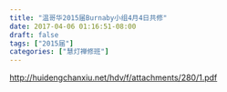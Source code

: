 ```yaml
---
title: "温哥华2015届Burnaby小组4月4日共修"
date: 2017-04-06 01:16:51-08:00
draft: false
tags: ["2015届"]
categories: ["慧灯禅修班"]
---
```

http://huidengchanxiu.net/hdv/f/attachments/280/1.pdf
